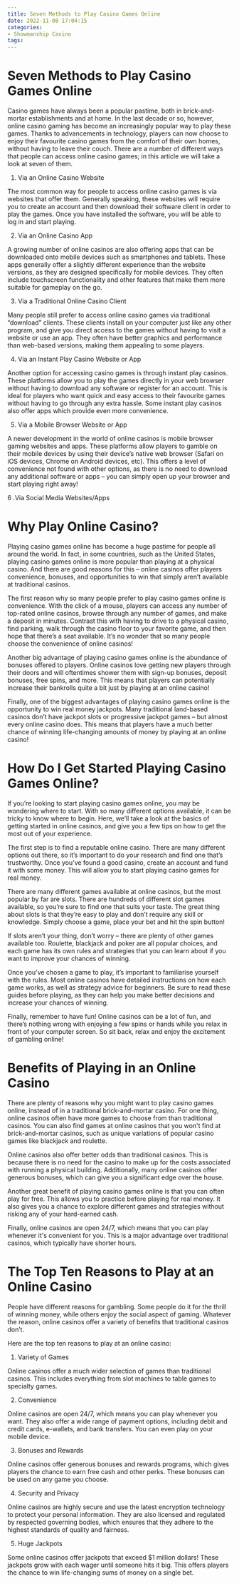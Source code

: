 ```yaml
---
title: Seven Methods to Play Casino Games Online
date: 2022-11-08 17:04:15
categories:
- Showmanship Casino
tags:
---
```



#  Seven Methods to Play Casino Games Online

Casino games have always been a popular pastime, both in brick-and-mortar establishments and at home. In the last decade or so, however, online casino gaming has become an increasingly popular way to play these games. Thanks to advancements in technology, players can now choose to enjoy their favourite casino games from the comfort of their own homes, without having to leave their couch. There are a number of different ways that people can access online casino games; in this article we will take a look at seven of them.

1. Via an Online Casino Website

The most common way for people to access online casino games is via websites that offer them. Generally speaking, these websites will require you to create an account and then download their software client in order to play the games. Once you have installed the software, you will be able to log in and start playing.

2. Via an Online Casino App

A growing number of online casinos are also offering apps that can be downloaded onto mobile devices such as smartphones and tablets. These apps generally offer a slightly different experience than the website versions, as they are designed specifically for mobile devices. They often include touchscreen functionality and other features that make them more suitable for gameplay on the go.

3. Via a Traditional Online Casino Client

Many people still prefer to access online casino games via traditional “download” clients. These clients install on your computer just like any other program, and give you direct access to the games without having to visit a website or use an app. They often have better graphics and performance than web-based versions, making them appealing to some players.

4. Via an Instant Play Casino Website or App

Another option for accessing casino games is through instant play casinos. These platforms allow you to play the games directly in your web browser without having to download any software or register for an account. This is ideal for players who want quick and easy access to their favourite games without having to go through any extra hassle. Some instant play casinos also offer apps which provide even more convenience.

5. Via a Mobile Browser Website or App

A newer development in the world of online casinos is mobile browser gaming websites and apps. These platforms allow players to gamble on their mobile devices by using their device’s native web browser (Safari on iOS devices, Chrome on Android devices, etc). This offers a level of convenience not found with other options, as there is no need to download any additional software or apps – you can simply open up your browser and start playing right away!


 6 .Via Social Media Websites/Apps

#  Why Play Online Casino? 

Playing casino games online has become a huge pastime for people all around the world. In fact, in some countries, such as the United States, playing casino games online is more popular than playing at a physical casino. And there are good reasons for this – online casinos offer players convenience, bonuses, and opportunities to win that simply aren’t available at traditional casinos.

The first reason why so many people prefer to play casino games online is convenience. With the click of a mouse, players can access any number of top-rated online casinos, browse through any number of games, and make a deposit in minutes. Contrast this with having to drive to a physical casino, find parking, walk through the casino floor to your favorite game, and then hope that there’s a seat available. It’s no wonder that so many people choose the convenience of online casinos!

Another big advantage of playing casino games online is the abundance of bonuses offered to players. Online casinos love getting new players through their doors and will oftentimes shower them with sign-up bonuses, deposit bonuses, free spins, and more. This means that players can potentially increase their bankrolls quite a bit just by playing at an online casino!

Finally, one of the biggest advantages of playing casino games online is the opportunity to win real money jackpots. Many traditional land-based casinos don’t have jackpot slots or progressive jackpot games – but almost every online casino does. This means that players have a much better chance of winning life-changing amounts of money by playing at an online casino!

#  How Do I Get Started Playing Casino Games Online?

If you’re looking to start playing casino games online, you may be wondering where to start. With so many different options available, it can be tricky to know where to begin. Here, we’ll take a look at the basics of getting started in online casinos, and give you a few tips on how to get the most out of your experience.

The first step is to find a reputable online casino. There are many different options out there, so it’s important to do your research and find one that’s trustworthy. Once you’ve found a good casino, create an account and fund it with some money. This will allow you to start playing casino games for real money.

There are many different games available at online casinos, but the most popular by far are slots. There are hundreds of different slot games available, so you’re sure to find one that suits your taste. The great thing about slots is that they’re easy to play and don’t require any skill or knowledge. Simply choose a game, place your bet and hit the spin button!

If slots aren’t your thing, don’t worry – there are plenty of other games available too. Roulette, blackjack and poker are all popular choices, and each game has its own rules and strategies that you can learn about if you want to improve your chances of winning.

Once you’ve chosen a game to play, it’s important to familiarise yourself with the rules. Most online casinos have detailed instructions on how each game works, as well as strategy advice for beginners. Be sure to read these guides before playing, as they can help you make better decisions and increase your chances of winning.

Finally, remember to have fun! Online casinos can be a lot of fun, and there’s nothing wrong with enjoying a few spins or hands while you relax in front of your computer screen. So sit back, relax and enjoy the excitement of gambling online!

#  Benefits of Playing in an Online Casino 

There are plenty of reasons why you might want to play casino games online, instead of in a traditional brick-and-mortar casino. For one thing, online casinos often have more games to choose from than traditional casinos. You can also find games at online casinos that you won't find at brick-and-mortar casinos, such as unique variations of popular casino games like blackjack and roulette.

Online casinos also offer better odds than traditional casinos. This is because there is no need for the casino to make up for the costs associated with running a physical building. Additionally, many online casinos offer generous bonuses, which can give you a significant edge over the house.

Another great benefit of playing casino games online is that you can often play for free. This allows you to practice before playing for real money. It also gives you a chance to explore different games and strategies without risking any of your hard-earned cash.

Finally, online casinos are open 24/7, which means that you can play whenever it's convenient for you. This is a major advantage over traditional casinos, which typically have shorter hours.

#  The Top Ten Reasons to Play at an Online Casino

People have different reasons for gambling. Some people do it for the thrill of winning money, while others enjoy the social aspect of gaming. Whatever the reason, online casinos offer a variety of benefits that traditional casinos don’t.

Here are the top ten reasons to play at an online casino:

1. Variety of Games

Online casinos offer a much wider selection of games than traditional casinos. This includes everything from slot machines to table games to specialty games.

2. Convenience

Online casinos are open 24/7, which means you can play whenever you want. They also offer a wide range of payment options, including debit and credit cards, e-wallets, and bank transfers. You can even play on your mobile device.

3. Bonuses and Rewards

Online casinos offer generous bonuses and rewards programs, which gives players the chance to earn free cash and other perks. These bonuses can be used on any game you choose.

4. Security and Privacy

Online casinos are highly secure and use the latest encryption technology to protect your personal information. They are also licensed and regulated by respected governing bodies, which ensures that they adhere to the highest standards of quality and fairness.

5. Huge Jackpots

Some online casinos offer jackpots that exceed $1 million dollars! These jackpots grow with each wager until someone hits it big. This offers players the chance to win life-changing sums of money on a single bet.